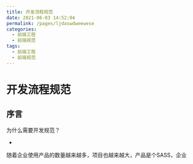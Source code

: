 ```yaml
---
title: 开发流程规范
date: 2021-06-03 14:52:04
permalink: /pages/ljdaswdweewese
categories:
  - 前端工程
  - 前端规范
tags:
  - 前端工程
  - 前端规范
---
```


# 开发流程规范

## 序言

为什么需要开发规范？

- 
随着企业使用产品的数量越来越多，项目也越来越大，产品是个SASS，企业
